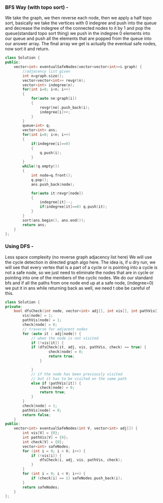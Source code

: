 ### BFS Way (with topo sort) - 
We take the graph, we then reverse each node, then we apply a half topo sort, basically we take the vertices with 0 indegree and push into the queue and decrease the indegree of the connected nodes to it by 1 and pop the queue(standard topo sort thing)
we push in the indegree 0 elements into our queue and push all the elements that are popped from the queue into our answer array.
The final array we get is actually the eventual safe nodes, now sort it and return.

```C++
class Solution {
public:
    vector<int> eventualSafeNodes(vector<vector<int>>& graph) {
        //adjacency list given
        int n=graph.size();
        vector<vector<int>> revgr(n);
        vector<int> indegree(n);
        for(int i=0; i<n; i++)
        {
            for(auto ne:graph[i])
            {
                revgr[ne].push_back(i);
                indegree[i]++;
            }
        }
        queue<int> q;
        vector<int> ans;
        for(int i=0; i<n; i++)
        {
            if(indegree[i]==0)
            {
                q.push(i);
            }
        }
        while(!q.empty())
        {
            int node=q.front();
            q.pop();
            ans.push_back(node);

            for(auto it:revgr[node])
            {
                indegree[it]--;
                if(indegree[it]==0) q.push(it);
            }
        }
        sort(ans.begin(), ans.end());
        return ans;
    }
};
```

### Using DFS - 
Less space complexity (no reverse graph adjacency list here)
We will use the cycle detection in directed graph algo here.
The idea is, if u dry run, we will see that every vertex that is a part of a cycle or is pointing into a cycle is not a safe node, so we just need to eliminate the nodes that are in cycle or pointing into one of the members of the cyclic nodes.
We do our standard bfs and if all the paths from one node end up at a safe node, (indegree=0) we put it in ans
while returning back as well, we need t obe be careful of this.
```C++
class Solution {
private:
	bool dfsCheck(int node, vector<int> adj[], int vis[], int pathVis[], int check[]) {
		vis[node] = 1;
		pathVis[node] = 1;
		check[node] = 0;
		// traverse for adjacent nodes
		for (auto it : adj[node]) {
			// when the node is not visited
			if (!vis[it]) {
			if (dfsCheck(it, adj, vis, pathVis, check) == true) {
					check[node] = 0;
					return true;
				}

			}
			// if the node has been previously visited
			// but it has to be visited on the same path
			else if (pathVis[it]) {
				check[node] = 0;
				return true;
			}
		}
		check[node] = 1;
		pathVis[node] = 0;
		return false;
	}
public:
	vector<int> eventualSafeNodes(int V, vector<int> adj[]) {
		int vis[V] = {0};
		int pathVis[V] = {0};
		int check[V] = {0};
		vector<int> safeNodes;
		for (int i = 0; i < V; i++) {
			if (!vis[i]) {
				dfsCheck(i, adj, vis, pathVis, check);
			}
		}
		for (int i = 0; i < V; i++) {
			if (check[i] == 1) safeNodes.push_back(i);
		}
		return safeNodes;
	}
};
```

